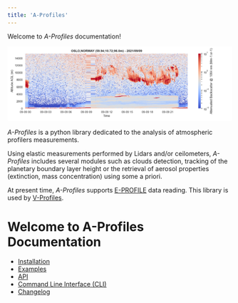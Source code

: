 ```yaml
---
title: 'A-Profiles'
---
```


Welcome to *A-Profiles* documentation!

![attenuated backscatter profiles](assets/images/attenuated_backscatter.png)

*A-Profiles* is a python library dedicated to the analysis of
atmospheric profilers measurements.

Using elastic measurements performed by Lidars and/or ceilometers,
*A-Profiles* includes several modules such as clouds detection, tracking
of the planetary boundary layer height or the retrieval of aerosol
properties (extinction, mass concentration) using some a priori.

At present time, *A-Profiles* supports
[E-PROFILE](https://e-profile.eu/#/cm_profile) data reading. This
library is used by [V-Profiles](https://vprofiles.met.no).

# Welcome to A-Profiles Documentation

- [Installation](installation.md)
- [Examples](examples.md)
- [API](api.md)
- [Command Line Interface (CLI)](cli.md)
- [Changelog](changelog.md)
